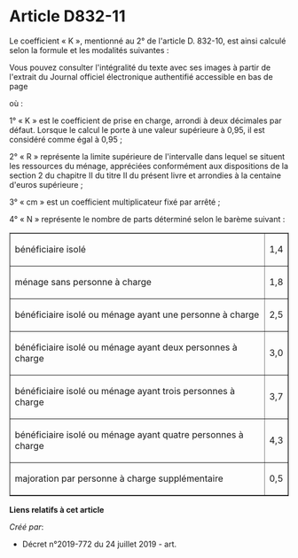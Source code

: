 # Article D832-11

Le coefficient « K », mentionné au 2° de l'article D. 832-10, est ainsi calculé selon la formule et les modalités suivantes :

Vous pouvez consulter l'intégralité du texte avec ses images à partir de l'extrait du Journal officiel électronique
authentifié accessible en bas de page

où :

1° « K » est le coefficient de prise en charge, arrondi à deux décimales par défaut. Lorsque le calcul le porte à une valeur
supérieure à 0,95, il est considéré comme égal à 0,95 ;

2° « R » représente la limite supérieure de l'intervalle dans lequel se situent les ressources du ménage, appréciées
conformément aux dispositions de la section 2 du chapitre II du titre II du présent livre et arrondies à la centaine d'euros
supérieure ;

3° « cm » est un coefficient multiplicateur fixé par arrêté ;

4° « N » représente le nombre de parts déterminé selon le barème suivant :

<table border="1">
      <tbody><tr>
        <td valign="bottom" align="left">

bénéficiaire isolé</td>
        <td valign="bottom" align="center">

1,4</td>
      </tr>
      <tr>
        <td align="left">

ménage sans personne à charge</td>
        <td align="center">

1,8</td>
      </tr>
      <tr>
        <td align="left">

bénéficiaire isolé ou ménage ayant une personne à charge</td>
        <td align="center">

2,5</td>
      </tr>
      <tr>
        <td align="left">

bénéficiaire isolé ou ménage ayant deux personnes à charge</td>
        <td align="center">

3,0</td>
      </tr>
      <tr>
        <td align="left">

bénéficiaire isolé ou ménage ayant trois personnes à charge</td>
        <td align="center">

3,7</td>
      </tr>
      <tr>
        <td align="left">

bénéficiaire isolé ou ménage ayant quatre personnes à charge</td>
        <td align="center">

4,3</td>
      </tr>
      <tr>
        <td align="left">

majoration par personne à charge supplémentaire</td>
        <td align="center">

0,5</td>
      </tr>
    </tbody></table>

**Liens relatifs à cet article**

_Créé par_:

  - Décret n°2019-772 du 24 juillet 2019 - art.
